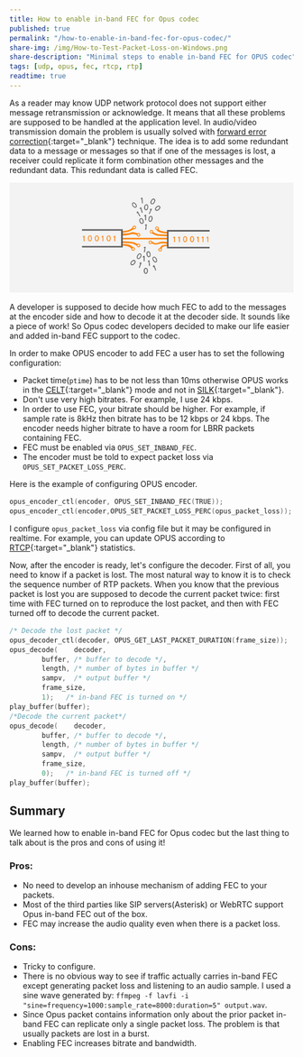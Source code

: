 ```yaml
---
title: How to enable in-band FEC for Opus codec
published: true
permalink: "/how-to-enable-in-band-fec-for-opus-codec/"
share-img: /img/How-to-Test-Packet-Loss-on-Windows.png
share-description: "Minimal steps to enable in-band FEC for OPUS codec"
tags: [udp, opus, fec, rtcp, rtp]
readtime: true
---
```


As a reader may know UDP network protocol does not support either message retransmission or acknowledge.  It means that
all these problems are supposed to be handled at the application level.  In audio/video transmission domain the problem
is usually solved with [forward error correction](https://en.wikipedia.org/wiki/Forward_error_correction){:target="_blank"} technique.
The idea is to add some redundant data to a message or messages so that if one of the messages is lost, a receiver could
replicate it form combination other messages and the redundant data. This redundant data is called FEC.

![Packet loss image](/img/How-to-Test-Packet-Loss-on-Windows.png)

A developer is supposed to decide how much FEC to add to the messages at the encoder side and how to decode
it at the decoder side. It sounds like a piece of work!
So Opus codec developers decided to make our life easier and added in-band FEC support to the codec.

In order to make OPUS encoder to add FEC a user has to set the following configuration:

* Packet time(`ptime`) has to be not less than 10ms otherwise OPUS works in the
[CELT](https://en.wikipedia.org/wiki/CELT){:target="_blank"} mode and not in [SILK](https://en.wikipedia.org/wiki/SILK){:target="_blank"}.
* Don't use very high bitrates. For example, I use 24 kbps.
* In order to use FEC, your bitrate should be higher. For example,
if sample rate is 8kHz then bitrate has to be 12 kbps or 24 kbps.
The encoder needs higher bitrate to have a room for LBRR packets containing FEC.
* FEC must be enabled via `OPUS_SET_INBAND_FEC`.
* The encoder must be told to expect packet loss via `OPUS_SET_PACKET_LOSS_PERC`.

Here is the example of configuring OPUS encoder.

```c
opus_encoder_ctl(encoder, OPUS_SET_INBAND_FEC(TRUE));
opus_encoder_ctl(encoder,OPUS_SET_PACKET_LOSS_PERC(opus_packet_loss));
```

I configure `opus_packet_loss` via config file but it may be configured in realtime.
For example, you can update OPUS according to [RTCP](https://en.wikipedia.org/wiki/RTP_Control_Protocol){:target="_blank"}
statistics.

Now, after the encoder is ready, let's configure the decoder.
First of all, you need to know if a packet is lost.
The most natural way to know it is to check the sequence number of RTP packets.
When you know that the previous packet is lost you are supposed to decode the current packet twice:
first time with FEC turned on to reproduce the lost packet, and then with FEC turned off to decode the current packet.

```c
/* Decode the lost packet */
opus_decoder_ctl(decoder, OPUS_GET_LAST_PACKET_DURATION(frame_size));
opus_decode(	decoder,
		buffer, /* buffer to decode */,
		length, /* number of bytes in buffer */
		sampv,  /* output buffer */
		frame_size,
		1);   /* in-band FEC is turned on */
play_buffer(buffer);
/*Decode the current packet*/
opus_decode(	decoder,
		buffer, /* buffer to decode */,
		length, /* number of bytes in buffer */
		sampv,  /* output buffer */
		frame_size,
		0);   /* in-band FEC is turned off */
play_buffer(buffer);
```

## Summary ##

We learned how to enable in-band FEC for Opus codec but the last thing to talk about is the pros and cons of using it!

### Pros: ###

* No need to develop an inhouse mechanism of adding FEC to your packets.
* Most of the third parties like SIP servers(Asterisk) or WebRTC support Opus in-band FEC out of the box.
* FEC may increase the audio quality even when there is a packet loss.

### Cons: ###

* Tricky to configure.
* There is no obvious way to see if traffic actually carries in-band FEC except generating packet loss and listening to
an audio sample. I used a sine wave generated by: `ffmpeg -f lavfi -i
"sine=frequency=1000:sample_rate=8000:duration=5" output.wav`.
* Since Opus packet contains information only about the prior packet in-band FEC can replicate only a single packet
loss.  The problem is that usually packets are lost in a burst.
* Enabling FEC increases bitrate and bandwidth.
